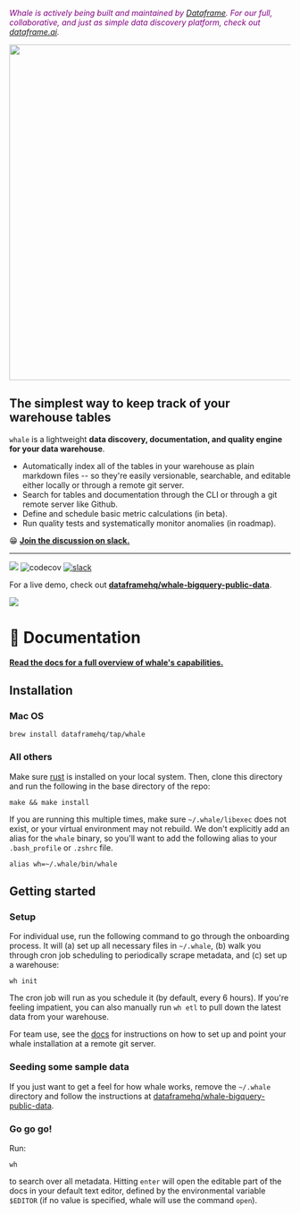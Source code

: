 <font color="purple"><i>Whale is actively being built and maintained by <a href="https://dataframe.ai">Dataframe</a>. For our full, collaborative, and just as simple data discovery platform, check out <a href="https://dataframe.ai">dataframe.ai</a>.</i></font>

<p align="center"><img src="docs/whale_logo.svg" width="600"/></p>

## The simplest way to keep track of your warehouse tables
`whale` is a lightweight **data discovery, documentation, and quality engine for your data warehouse**.

* Automatically index all of the tables in your warehouse as plain markdown files -- so they're easily versionable, searchable, and editable either locally or through a remote git server.
* Search for tables and documentation through the CLI or through a git remote server like Github.
* Define and schedule basic metric calculations (in beta).
* Run quality tests and systematically monitor anomalies (in roadmap).

😁 [**Join the discussion on slack.**](https://join.slack.com/t/df-whale/shared_invite/zt-k4zmmzw2-mFuBJE1er4AEuW6PF9cpfw )

---

![](https://github.com/dataframehq/whale/workflows/CI/badge.svg)
![codecov](https://codecov.io/gh/dataframehq/whale/branch/master/graph/badge.svg)
[![slack](https://badgen.net/badge/icon/slack?icon=slack&color=purple&label)](https://join.slack.com/t/talk-whale/shared_invite/zt-i2rayu1u-fljCh7reVstTBOtaH1n1xA)

For a live demo, check out [**dataframehq/whale-bigquery-public-data**](https://github.com/dataframehq/whale-bigquery-public-data).

![](docs/demo.gif)

# 📔  Documentation

[**Read the docs for a full overview of whale's capabilities.**](https://docs.whale.cx)

## Installation

### Mac OS

```text
brew install dataframehq/tap/whale
```

### All others

Make sure [rust](https://www.rust-lang.org/tools/install) is installed on your local system. Then, clone this directory and run the following in the base directory of the repo:

```text
make && make install
```
If you are running this multiple times, make sure `~/.whale/libexec` does not exist, or your virtual environment may not rebuild. We don't explicitly add an alias for the `whale` binary, so you'll want to add the following alias to your `.bash_profile` or `.zshrc` file.

```text
alias wh=~/.whale/bin/whale
```

## Getting started

### Setup

For individual use, run the following command to go through the onboarding process. It will (a) set up all necessary files in `~/.whale`, (b) walk you through cron job scheduling to periodically scrape metadata, and (c) set up a warehouse:

```text
wh init
```

The cron job will run as you schedule it (by default, every 6 hours). If you're feeling impatient, you can also manually run `wh etl` to pull down the latest data from your warehouse.

For team use, see the [docs](https://docs.whale.cx/setup/getting-started-for-teams) for instructions on how to set up and point your whale installation at a remote git server.

### Seeding some sample data
If you just want to get a feel for how whale works, remove the `~/.whale` directory and follow the instructions at [dataframehq/whale-bigquery-public-data](https://github.com/dataframehq/whale-bigquery-public-data).

### Go go go!

Run:

```text
wh
```

to search over all metadata. Hitting `enter` will open the editable part of the docs in your default text editor, defined by the environmental variable `$EDITOR` (if no value is specified, whale will use the command `open`).
